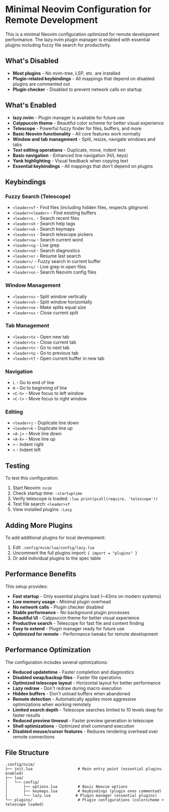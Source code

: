 # Minimal Neovim Configuration for Remote Development

This is a minimal Neovim configuration optimized for remote development performance. The lazy.nvim plugin manager is enabled with essential plugins including fuzzy file search for productivity.

## What's Disabled

- **Most plugins** - No nvim-tree, LSP, etc. are installed
- **Plugin-related keybindings** - All mappings that depend on disabled plugins are commented out
- **Plugin checker** - Disabled to prevent network calls on startup

## What's Enabled

- **lazy.nvim** - Plugin manager is available for future use
- **Catppuccin theme** - Beautiful color scheme for better visual experience
- **Telescope** - Powerful fuzzy finder for files, buffers, and more
- **Basic Neovim functionality** - All core features work normally
- **Window and tab management** - Split, resize, navigate windows and tabs
- **Text editing operations** - Duplicate, move, indent text
- **Basic navigation** - Enhanced line navigation (H/L keys)
- **Yank highlighting** - Visual feedback when copying text
- **Essential keybindings** - All mappings that don't depend on plugins

## Keybindings

### Fuzzy Search (Telescope)
- `<leader>sf` - Find files (including hidden files, respects gitignore)
- `<leader><leader>` - Find existing buffers
- `<leader>s.` - Search recent files
- `<leader>sh` - Search help tags
- `<leader>sk` - Search keymaps
- `<leader>ss` - Search telescope pickers
- `<leader>sw` - Search current word
- `<leader>sg` - Live grep
- `<leader>sd` - Search diagnostics
- `<leader>sr` - Resume last search
- `<leader>/` - Fuzzy search in current buffer
- `<leader>s/` - Live grep in open files
- `<leader>sn` - Search Neovim config files

### Window Management
- `<leader>sv` - Split window vertically
- `<leader>sh` - Split window horizontally  
- `<leader>se` - Make splits equal size
- `<leader>sx` - Close current split

### Tab Management
- `<leader>to` - Open new tab
- `<leader>tx` - Close current tab
- `<leader>tn` - Go to next tab
- `<leader>tp` - Go to previous tab
- `<leader>tf` - Open current buffer in new tab

### Navigation
- `L` - Go to end of line
- `H` - Go to beginning of line
- `<C-h>` - Move focus to left window
- `<C-l>` - Move focus to right window

### Editing
- `<leader>j` - Duplicate line down
- `<leader>k` - Duplicate line up
- `<A-j>` - Move line down
- `<A-k>` - Move line up
- `>` - Indent right
- `<` - Indent left

## Testing

To test this configuration:

1. Start Neovim: `nvim`
2. Check startup time: `:startuptime`
3. Verify telescope is loaded: `:lua print(pcall(require, 'telescope'))`
4. Test file search: `<leader>sf`
5. View installed plugins: `:Lazy`

## Adding More Plugins

To add additional plugins for local development:

1. Edit `.config/nvim/lua/config/lazy.lua`
2. Uncomment the full plugins import: `{ import = "plugins" }`
3. Or add individual plugins to the spec table

## Performance Benefits

This setup provides:
- **Fast startup** - Only essential plugins load (~43ms on modern systems)
- **Low memory usage** - Minimal plugin overhead
- **No network calls** - Plugin checker disabled
- **Stable performance** - No background plugin processes
- **Beautiful UI** - Catppuccin theme for better visual experience
- **Productive search** - Telescope for fast file and content finding
- **Easy to extend** - Plugin manager ready for future use
- **Optimized for remote** - Performance tweaks for remote development

## Performance Optimization

The configuration includes several optimizations:
- **Reduced updatetime** - Faster completion and diagnostics
- **Disabled swap/backup files** - Faster file operations
- **Optimized telescope layout** - Horizontal layout for better performance
- **Lazy redraw** - Don't redraw during macro execution
- **Hidden buffers** - Don't unload buffers when abandoned
- **Remote detection** - Automatically applies more aggressive optimizations when working remotely
- **Limited search depth** - Telescope searches limited to 10 levels deep for faster results
- **Reduced preview timeout** - Faster preview generation in telescope
- **Shell optimizations** - Optimized shell command execution
- **Disabled mouse/cursor features** - Reduces rendering overhead over remote connections

## File Structure

```
.config/nvim/
├── init.lua                    # Main entry point (essential plugins enabled)
├── lua/
│   └── config/
│       ├── options.lua         # Basic Neovim options
│       ├── keymaps.lua         # Keybindings (plugin ones commented)
│       └── lazy.lua           # Plugin manager (essential plugins)
└── plugins/                    # Plugin configurations (colorscheme + telescope loaded)
``` 